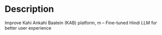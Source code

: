# Description

Improve Kahi Ankahi Baatein (KAB) platform, m – Fine-tuned Hindi LLM for better user experience